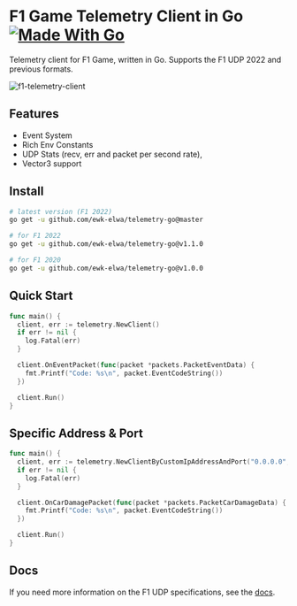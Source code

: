 # F1 Game Telemetry Client in Go [![Made With Go](https://img.shields.io/badge/Made%20with-Go-1f425f.svg?color=007EC6)](http://golang.org)

Telemetry client for F1 Game, written in Go. Supports the F1 UDP 2022 and previous formats.

![f1-telemetry-client](https://user-images.githubusercontent.com/20264712/121112897-ccc2fb00-c819-11eb-9739-91ccddcbcdc4.png)

## Features

- Event System
- Rich Env Constants
- UDP Stats (recv, err and packet per second rate),
- Vector3 support

## Install

```bash
# latest version (F1 2022)
go get -u github.com/ewk-elwa/telemetry-go@master

# for F1 2022
go get -u github.com/ewk-elwa/telemetry-go@v1.1.0

# for F1 2020
go get -u github.com/ewk-elwa/telemetry-go@v1.0.0
```

## Quick Start

```go
func main() {
  client, err := telemetry.NewClient()
  if err != nil {
	log.Fatal(err)
  }

  client.OnEventPacket(func(packet *packets.PacketEventData) {
  	fmt.Printf("Code: %s\n", packet.EventCodeString())
  })

  client.Run()
}
```

## Specific Address & Port

```go
func main() {
  client, err := telemetry.NewClientByCustomIpAddressAndPort("0.0.0.0", 20777)
  if err != nil {
	log.Fatal(err)
  }

  client.OnCarDamagePacket(func(packet *packets.PacketCarDamageData) {
  	fmt.Printf("Code: %s\n", packet.EventCodeString())
  })

  client.Run()
}
```

## Docs

If you need more information on the F1 UDP specifications, see the [docs](/docs).
